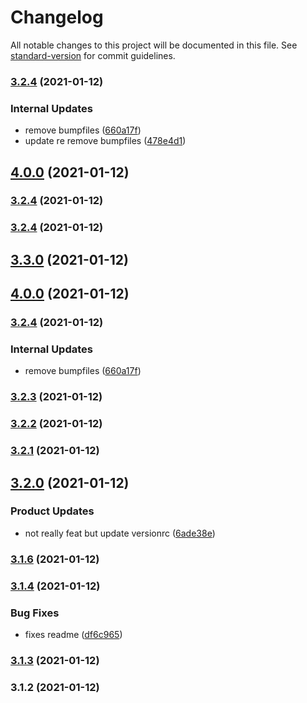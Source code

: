 # Changelog

All notable changes to this project will be documented in this file. See [standard-version](https://github.com/conventional-changelog/standard-version) for commit guidelines.

### [3.2.4](https://github.com/rohanremo/automated-release-notes/compare/v3.2.3...v3.2.4) (2021-01-12)


### Internal Updates

* remove bumpfiles ([660a17f](https://github.com/rohanremo/automated-release-notes/commit/660a17f47667742645ccd8d673bce1c824a89902))
* update re remove bumpfiles ([478e4d1](https://github.com/rohanremo/automated-release-notes/commit/478e4d102e2cd05836b6c689d097561526e1c293))

## [4.0.0](https://github.com/rohanremo/automated-release-notes/compare/v3.3.0...v4.0.0) (2021-01-12)

### [3.2.4](https://github.com/rohanremo/automated-release-notes/compare/v3.3.0...v3.2.4) (2021-01-12)

### [3.2.4](https://github.com/rohanremo/automated-release-notes/compare/v3.3.0...v3.2.4) (2021-01-12)

## [3.3.0](https://github.com/rohanremo/automated-release-notes/compare/v4.0.0...v3.3.0) (2021-01-12)

## [4.0.0](https://github.com/rohanremo/automated-release-notes/compare/v3.2.4...v4.0.0) (2021-01-12)

### [3.2.4](https://github.com/rohanremo/automated-release-notes/compare/v3.2.3...v3.2.4) (2021-01-12)


### Internal Updates

* remove bumpfiles ([660a17f](https://github.com/rohanremo/automated-release-notes/commit/660a17f47667742645ccd8d673bce1c824a89902))

### [3.2.3](https://github.com/rohanremo/automated-release-notes/compare/v3.2.2...v3.2.3) (2021-01-12)

### [3.2.2](https://github.com/rohanremo/automated-release-notes/compare/v3.2.1...v3.2.2) (2021-01-12)

### [3.2.1](https://github.com/rohanremo/automated-release-notes/compare/v3.2.0...v3.2.1) (2021-01-12)

## [3.2.0](https://github.com/rohanremo/automated-release-notes/compare/v3.1.6...v3.2.0) (2021-01-12)


### Product Updates

* not really feat but update versionrc ([6ade38e](https://github.com/rohanremo/automated-release-notes/commit/6ade38e677e95c129d5ecddab5673310d8d407d3))

### [3.1.6](https://github.com/rohanremo/automated-release-notes/compare/v3.1.4...v3.1.6) (2021-01-12)

### [3.1.4](https://github.com/rohanremo/automated-release-notes/compare/v3.1.3...v3.1.4) (2021-01-12)


### Bug Fixes

* fixes readme ([df6c965](https://github.com/rohanremo/automated-release-notes/commit/df6c965411bde19efb515601b5d9c03ea2ba08c8))

### [3.1.3](https://github.com/rohanremo/automated-release-notes/compare/v3.1.2...v3.1.3) (2021-01-12)

### 3.1.2 (2021-01-12)
